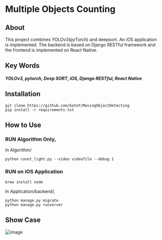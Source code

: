 # Multiple Objects Counting

## About

This project combines YOLOv3(pyTorch) and deepsort. An iOS application is implemented. The backend is based on Django RESTful framework and the frontend is implemented on React Native.

## Key Words

##### YOLOv3, pytorch, Deep SORT, iOS, Django RESTful, React Native

## Installation

	git clone https://github.com/GatoY/MovingObjectDetecting
	pip install -r requirements.txt

## How to Use

### RUN Algorithm Only,

In Algorithm/

	python count_light.py --video videofile --debug 1

### RUN on iOS Application

	brew install node

In Application/backend/,
	
	python manage.py migrate
	python manage.py runserver 
	

## Show Case

![image](demo.gif)
